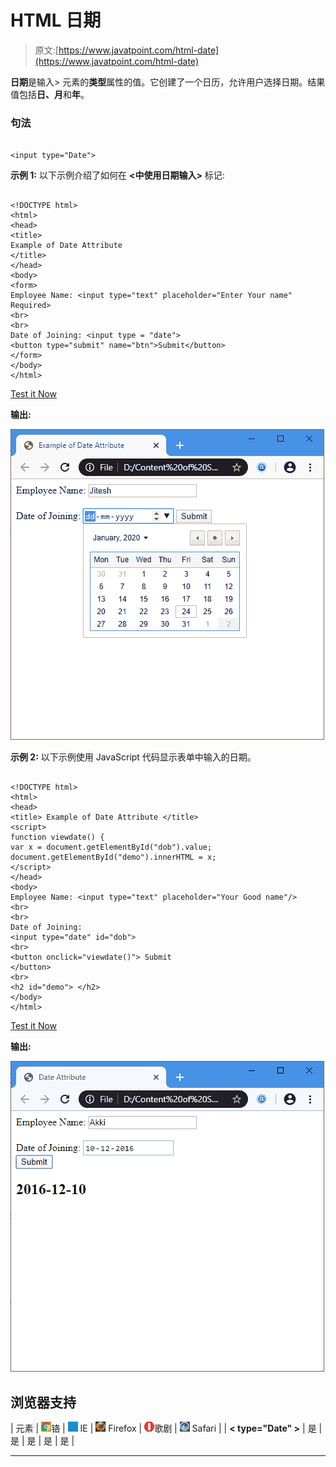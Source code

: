 # HTML 日期

> 原文:[https://www.javatpoint.com/html-date](https://www.javatpoint.com/html-date)

**日期**是输入> 元素的**类型**属性的值。它创建了一个日历，允许用户选择日期。结果值包括**日、月**和**年**。

### 句法

```

<input type="Date">

```

**示例 1:** 以下示例介绍了如何在 **<中使用日期输入>** 标记:

```

<!DOCTYPE html> 
<html>
<head> 
<title>
Example of Date Attribute
</title>
</head>
<body> 
<form> 
Employee Name: <input type="text" placeholder="Enter Your name" Required>
<br>
<br>
Date of Joining: <input type = "date"> 
<button type="submit" name="btn">Submit</button>
</form> 
</body>
</html>  

```

[Test it Now](https://www.javatpoint.com/oprweb/test.jsp?filename=html-date)

**输出:**

![HTML Date](img/78a6cdc543e26ca3ab362c79c1bdbb8a.png)

**示例 2:** 以下示例使用 JavaScript 代码显示表单中输入的日期。

```

<!DOCTYPE html>
<html> 
<head> 
<title> Example of Date Attribute </title> 
<script> 
function viewdate() { 
var x = document.getElementById("dob").value; 
document.getElementById("demo").innerHTML = x; 
</script> 
</head> 
<body> 
Employee Name: <input type="text" placeholder="Your Good name"/> 
<br>
<br>
Date of Joining: 
<input type="date" id="dob">
<br> 
<button onclick="viewdate()"> Submit 
</button> 
<br>
<h2 id="demo"> </h2> 
</body> 
</html>

```

[Test it Now](https://www.javatpoint.com/oprweb/test.jsp?filename=html-date2)

**输出:**

![HTML Date](img/aa99d0d0c284ac6cebf04c8dc5f9a6db.png)

## 浏览器支持

| 元素 | ![chrome browser](img/4fbdc93dc2016c5049ed108e7318df19.png)铬 | ![ie browser](img/83dd23df1fe8373fd5bf054b2c1dd88b.png) IE | ![firefox browser](img/4f001fff393888a8a807ed29b28145d1.png) Firefox | ![opera browser](img/6cad4a592cc69a052056a0577b4aac65.png)歌剧 | ![safari browser](img/a0f6a9711a92203c5dc5c127fe9c9fca.png) Safari |
| **< type="Date" >** | 是 | 是 | 是 | 是 | 是 |

* * *